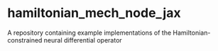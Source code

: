 # hamiltonian_mech_node_jax
A repository containing example implementations of the Hamiltonian-constrained neural differential operator 
